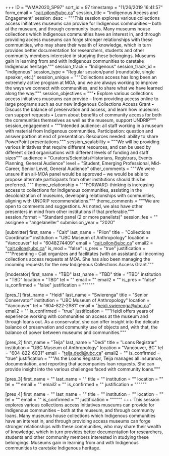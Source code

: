 +++
ID = "WMA2020_SP97"
sort_id = 97
timestamp = "11/26/2019 16:41:57"
form_email = "cait.pilon@ubc.ca"
session_title = "Indigenous Access and Engagement"
session_desc = """This session explores various collections access initiatives museums can provide for Indigenous communities – both at the museum, and through community loans. Many museums house collections which Indigenous communities have an interest in, and through providing access museums can forge stronger relationships with these communities, who may share their wealth of knowledge, which in turn provides better documentation for researchers, students and other community members interested in studying these belongings. Museums gain in learning from and with Indigenous communities to caretake Indigenous heritage."""
session_track = "Indigenous"
session_track_id = "indigenous"
session_type = "Regular session/panel (roundtable, single speaker, etc.)"
session_unique = """Collections access has long been an extremely active program at MOA, and we are always working to improve the ways we connect with communities, and to share what we have learned along the way."""
session_objectives = """•	Explore various collections access initiatives museums can provide – from providing access online to large programs such as our new Indigenous Collections Access Grant
•	Discuss the balance of preservation and access, and learn how museums can support requests
•	Learn about benefits of community access for both the communities themselves as well as the museum, support UNDRIP"""
session_engagement = """Intended audience: all staff working in a museum with material from Indigenous communities.
Participation: question and answer portion at end of presentation.
Resources needed: ability to share PowerPoint presentations."""
session_scalability = """We will be providing various initiatives that require different resources, and can be used by different sized organisations with different levels of funding and staff sizes"""
audience = "Curators/Scientists/Historians, Registrars, Events Planning, General Audience"
level = "Student, Emerging Professional, Mid-Career, Senior Level, General Audience"
other_comments = """We were unsure if an all-MOA panel would be approved – we would be able to propose alternate participants from other institutions should this be preferred. """
theme_relationship = """FORWARD-thinking is increasing access to collections for Indigenous communities, assisting in the decolonization of museums, developing relationships with communities, aligning with UNDRIP recommendations."""
theme_comments = """We are open to comments and suggestions. As noted, we also have other presenters in mind from other institutions if that preferable."""
session_format = "Standard panel (2 or more panelists)"
session_fee = ""
assignee = "angelaneller"
submission_year = "2020"

[submitter]
first_name = "Cait"
last_name = "Pilon"
title = "Collections Coordinator"
institution = "UBC Museum of Anthropology"
location = "Vancouver"
tel = "6048274409"
email = "cait.pilon@ubc.ca"
email2 = "cait.pilon@ubc.ca"
is_mod = "false"
is_pres = "true"
justification = """Presenting - Cait organizes and facilitates (with an assistant) all incoming collections access requests at MOA. She has also been managing the incoming requests for the new Indigenous Collections Access Grant."""

[moderator]
first_name = "TBD"
last_name = "TBD"
title = "TBD"
institution = "TBD"
location = "TBD"
tel = ""
email = ""
email2 = ""
is_pres = "false"
is_confirmed = "false"
justification = """"""

[pres_1]
first_name = "Heidi"
last_name = "Swierenga"
title = "Senior Conservator"
institution = "UBC Museum of Anthropology"
location = "Vancouver"
tel = "604-822-2981"
email = "heidi.swierenga@ubc.ca"
email2 = ""
is_confirmed = "true"
justification = """Heidi offers years of experience working with communities on access at the museum and through loans out. As a conservator, she can offer insight into the delicate balance of preservation and community use of objects and, with that, the balance of power between museums and communities."""

[pres_2]
first_name = "Teija"
last_name = "Dedi"
title = "Loans Registrar"
institution = "UBC Museum of Anthropology"
location = "Vancouver, BC"
tel = "604-822-6031"
email = "teija.dedi@ubc.ca"
email2 = ""
is_confirmed = "true"
justification = """As the Loans Registrar, Teija manages all insurance, documentation, and reporting that accompanies loan requests. She can provide insight into the various challenges faced with community loans."""

[pres_3]
first_name = ""
last_name = ""
title = ""
institution = ""
location = ""
tel = ""
email = ""
email2 = ""
is_confirmed = ""
justification = """"""

[pres_4]
first_name = ""
last_name = ""
title = ""
institution = ""
location = ""
tel = ""
email = ""
is_confirmed = ""
justification = """"""
+++
This session explores various collections access initiatives museums can provide for Indigenous communities – both at the museum, and through community loans. Many museums house collections which Indigenous communities have an interest in, and through providing access museums can forge stronger relationships with these communities, who may share their wealth of knowledge, which in turn provides better documentation for researchers, students and other community members interested in studying these belongings. Museums gain in learning from and with Indigenous communities to caretake Indigenous heritage.